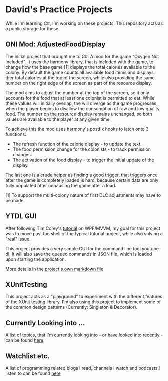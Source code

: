 # David's Practice Projects

While I'm learning C#, I'm working on these projects. This repository acts as a public storage for these.

## ONI Mod: AdjustedFoodDisplay

The initial project that brought me to C#: A mod for the game "Oxygen Not Included".
It uses the harmony library, that is included with the game, to change how the base game [1] displays the total calories available to the colony. By default the game counts all available food items and displays ther total calories at the top of the screen, while also providing the same number on the right edge of the screen as part of the resource display.

The mod aims to adjust the number at the top of the screen, so it only accounts for the food that at least one colonist is permitted to eat. While these values will initially overlap, the will diverge as the game progresses, when the player begins to disallow the consumption of raw and low quality food. The number on the resource display remains unchanged, so both values are available to the player at any given time.

To achieve this the mod uses harmony's postfix hooks to latch onto 3 functions:
* The refresh function of the calorie display - to update the text.
* The food permission change for the colonists - to track permission changes.
* The activation of the food display - to trigger the initial update of the display.

The last one is a crude helper as finding a good trigger, that triggers once after the game is completely loaded is hard, because certain data are only fully populated after unpausing the game after a load.

[1] To support the multi-colony nature of first DLC adjustments may have to be made.

## YTDL GUI 

After following Tim Corey's [tutorial](https://www.youtube.com/playlist?list=PLLWMQd6PeGY3QEHCmCWaUKNhmFFdIDxE8) on WPF/MVVM, my goal for this project was to move past the shell of the typical tutorial project, while also solving a "real" issue.

This project provides a very simple GUI for the command line tool youtube-dl. It will also save the queued commands in JSON file, which is loaded upon starting the application. 

More details in the [project's own markdown file](YTDL%20GUI/readme.md)



## XUnitTesting

This project acts as a "playground" to experiment with the different features of the XUnit testing library. I'm also using this project to implement some of the common design patterns (Currently: Singleton & Decorator).

## Currently Looking into ...

A list of topics, that I'm currently looking into - or have looked into recently - can be found [here](docs/learning.md).

## Watchlist etc.

A list of programming related blogs I read, channels I watch and podcasts I listen to can be found [here](docs/watchlist.md)